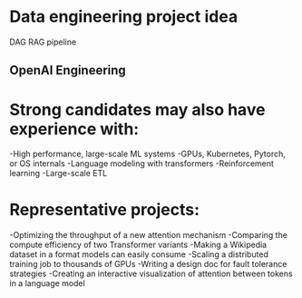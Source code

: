 # Data engineering project idea

DAG RAG pipeline

## OpenAI Engineering

# Strong candidates may also have experience with:

-High performance, large-scale ML systems
-GPUs, Kubernetes, Pytorch, or OS internals
-Language modeling with transformers
-Reinforcement learning
-Large-scale ETL

# Representative projects:

-Optimizing the throughput of a new attention mechanism
-Comparing the compute efficiency of two Transformer variants
-Making a Wikipedia dataset in a format models can easily consume
-Scaling a distributed training job to thousands of GPUs
-Writing a design doc for fault tolerance strategies
-Creating an interactive visualization of attention between tokens in a language model
